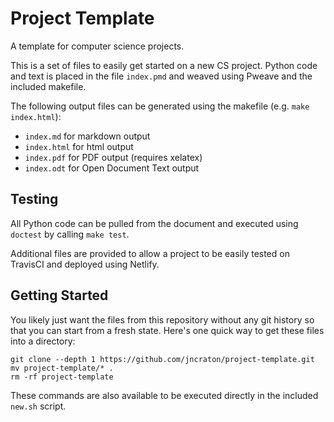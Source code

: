 Project Template
================

A template for computer science projects.

This is a set of files to easily get started on a new CS project. Python code and text is placed in the file `index.pmd` and weaved using Pweave and the included makefile. 

The following output files can be generated using the makefile (e.g. `make index.html`):

- `index.md` for markdown output
- `index.html` for html output
- `index.pdf` for PDF output (requires xelatex)
- `index.odt` for Open Document Text output

Testing
-------

All Python code can be pulled from the document and executed using `doctest` by calling `make test`.

Additional files are provided to allow a project to be easily tested on TravisCI and deployed using Netlify.

Getting Started
---------------

You likely just want the files from this repository without any git history so that you can start from a fresh state. Here's one quick way to get these files into a directory:

    git clone --depth 1 https://github.com/jncraton/project-template.git
    mv project-template/* .
    rm -rf project-template

These commands are also available to be executed directly in the included `new.sh` script.